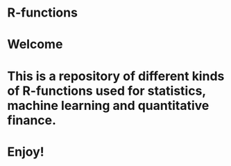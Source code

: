# R-functions

# Welcome
# This is a repository of different kinds of R-functions used for statistics, machine learning and quantitative finance.
# Enjoy!
